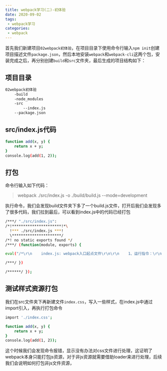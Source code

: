 ```yaml
---
title: webpack学习(二)-初体验
date: 2020-09-02
tags:
 - webpack学习 
categories: 
 - webpack
---
```


首先我们新建项目`02webpack初体验`，在项目目录下使用命令行输入`npm init`创建项目描述文件`package.json`，然后本地安装`webpack`和`webpack-cli`这两个包，安装完成之后，再分别创建`build`和`src`文件夹，最后生成的项目结构如下：

<!-- more -->

## 项目目录

```bash
02webpack初体验
    -build
    -node_modules
    -src
        --index.js
    --package.json

```

## src/index.js代码

```bash
function add(x, y) {
    return x + y;
}
console.log(add(1, 2));
```

## 打包

命令行输入如下代码：

> webpack ./src/index.js -o ./build/build.js --mode=development

执行命令，我们会发现build文件夹下多了一个build.js文件，打开后我们会发现多了很多代码，我们拉到最后，可以看到index.js中的代码已经打包

```bash
/***/ "./src/index.js":
/*!**********************!*\
  !*** ./src/index.js ***!
  \**********************/
/*! no static exports found */
/***/ (function(module, exports) {

eval("/*\r\n    index.js: webpack入口起点文件\r\n\r\n    1、运行指令：\r\n        开发环境：webpack ./src/index.js -o ./build/build.js --mode=development\r\n            webpack会以 ./src/index.js 为入口文件开始打包，打包后输出到 ./build/build.js，整体打包环境是开发环境\r\n        生产环境：webpack ./src/index.js -o ./build/build.js --mode=production\r\n*/\r\n// import './index.css'\r\n\r\n// import data from './data.json'\r\n// console.log(data);\r\nfunction add(x, y) {\r\n    return x + y;\r\n}\r\nconsole.log(add(1, 2));\n\n//# sourceURL=webpack:///./src/index.js?");

/***/ })

/******/ });
```

## 测试样式资源打包

我们在src文件夹下再新建文件`index.css`，写入一些样式，在index.js中通过import引入，再执行打包命令

```bash
import './index.css';

function add(x, y) {
    return x + y;
}
console.log(add(1, 2));
```
这个时候我们会发现命令报错，显示没有办法对css文件进行处理，这证明了webpack本身只能打包js资源，对于非js资源就需要借助loader来进行处理，后续我们会说明如何打包非js文件资源，
